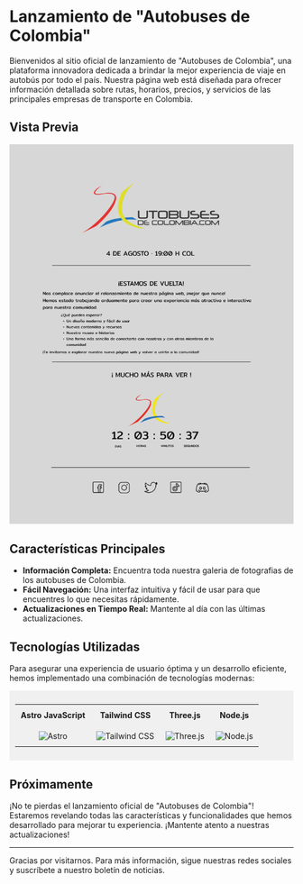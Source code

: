 # Lanzamiento de "Autobuses de Colombia"

Bienvenidos al sitio oficial de lanzamiento de "Autobuses de Colombia", una plataforma innovadora dedicada a brindar la mejor experiencia de viaje en autobús por todo el país. Nuestra página web está diseñada para ofrecer información detallada sobre rutas, horarios, precios, y servicios de las principales empresas de transporte en Colombia.

## Vista Previa

![Vista Previa de Autobuses de Colombia](./public/autobuses_de_colombia.png)

## Características Principales

- **Información Completa:** Encuentra toda nuestra galeria de fotografias de los autobuses de Colombia.
- **Fácil Navegación:** Una interfaz intuitiva y fácil de usar para que encuentres lo que necesitas rápidamente.
- **Actualizaciones en Tiempo Real:** Mantente al día con las últimas actualizaciones.

## Tecnologías Utilizadas

Para asegurar una experiencia de usuario óptima y un desarrollo eficiente, hemos implementado una combinación de tecnologías modernas:

<div style="background-color: #f0f0f0; padding: 10px;">
  <table>
    <tr>
      <th style="padding: 10px;">Astro JavaScript</th>
      <th style="padding: 10px;">Tailwind CSS</th>
      <th style="padding: 10px;">Three.js</th>
      <th style="padding: 10px;">Node.js</th>
    </tr>
    <tr>
      <td style="text-align: center; padding: 10px;">
        <img src="https://astro.build/assets/press/full-logo-light.png" alt="Astro" width="90">
      </td>
      <td style="text-align: center; padding: 10px;">
        <img src="https://tailwindcss.com/_next/static/media/tailwindcss-logotype-white.944c5d0ef628083bb316f9b3d643385c86bcdb3d.svg" alt="Tailwind CSS" width="90">
      </td>
      <td style="text-align: center; padding: 10px;">
        <img src="https://cdn.worldvectorlogo.com/logos/threejs-1.svg" alt="Three.js" width="90">
      </td>
      <td style="text-align: center; padding: 10px;">
        <img src="https://nodejs.org/static/logos/nodejsDark.svg" alt="Node.js" width="90">
      </td>
    </tr>
  </table>
</div>

## Próximamente

¡No te pierdas el lanzamiento oficial de "Autobuses de Colombia"! Estaremos revelando todas las características y funcionalidades que hemos desarrollado para mejorar tu experiencia. ¡Mantente atento a nuestras actualizaciones!

---

Gracias por visitarnos. Para más información, sigue nuestras redes sociales y suscríbete a nuestro boletín de noticias.
